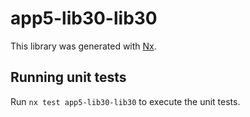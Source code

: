 # app5-lib30-lib30

This library was generated with [Nx](https://nx.dev).

## Running unit tests

Run `nx test app5-lib30-lib30` to execute the unit tests.
